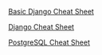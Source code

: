 
[Basic Django Cheat Sheet](https://github.com/lucrae/django-cheat-sheet)

[Django Cheat Sheet](https://cheatography.com/tag/django/)

[PostgreSQL Cheat Sheet](https://www.postgresqltutorial.com/postgresql-cheat-sheet/)